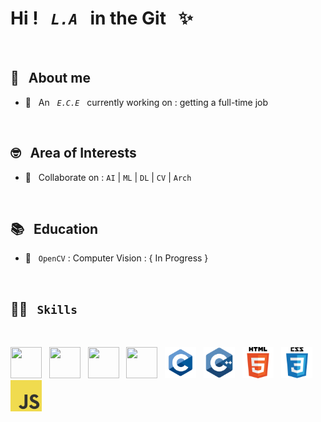 # Hi ! &nbsp; *`L.A`* &nbsp; in the Git &nbsp; ✨

&nbsp;

## 🔭 &nbsp; About me

- 🔭 &nbsp; An &nbsp; *`E.C.E`* &nbsp; currently working on : getting a full-time job

&nbsp;

## 🤓 &nbsp; Area of Interests

- 👯   &nbsp; Collaborate on : `AI` | `ML` | `DL` | `CV` | `Arch`

&nbsp;

## 📚  &nbsp; Education

- 🌱  &nbsp; `OpenCV` : Computer Vision : { In Progress }

&nbsp;

## 👨‍💻  &nbsp; `Skills`

&nbsp;
<!-- skills -->
<img height="50" width="50" src="https://avatars.githubusercontent.com/u/4673648?s=200&v=4" /> &nbsp; <img height="50" width="50" src="https://avatars.githubusercontent.com/u/1525981?s=200&v=4" /> &nbsp; 
<img height="50" width="50" src="https://miqh.gallerycdn.vsassets.io/extensions/miqh/vscode-language-rust/0.14.0/1536151476041/Microsoft.VisualStudio.Services.Icons.Default" /> &nbsp; 
<img height="50" width="50" src="https://avatars.githubusercontent.com/u/63681715?s=200&v=4" /> &nbsp; 
<img height="50" width="50" src="https://raw.githubusercontent.com/github/explore/f3e22f0dca2be955676bc70d6214b95b13354ee8/topics/c/c.png" /> &nbsp; 
<img height="50" width="50" src="https://raw.githubusercontent.com/github/explore/180320cffc25f4ed1bbdfd33d4db3a66eeeeb358/topics/cpp/cpp.png" /> &nbsp; 
<img height="50" width="50" src="https://raw.githubusercontent.com/github/explore/180320cffc25f4ed1bbdfd33d4db3a66eeeeb358/topics/html/html.png" /> &nbsp; 
<img height="50" width="50" src="https://raw.githubusercontent.com/github/explore/180320cffc25f4ed1bbdfd33d4db3a66eeeeb358/topics/css/css.png" /> &nbsp; 
<img height="50" width="50" src="https://raw.githubusercontent.com/github/explore/180320cffc25f4ed1bbdfd33d4db3a66eeeeb358/topics/javascript/javascript.png" />


<!-- github stats -->
<!-- ![gitStats](https://github-readme-stats.vercel.app/api?username=laouinia&theme=monokai&show_icons=true&hide_border=true&count_private=true&hide=prs,contribs) -->

<!-- Display an image -->
<!-- ![Arch](https://avatars.githubusercontent.com/u/4673648?s=200&v=4) -->
